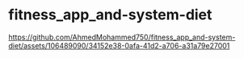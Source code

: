 # fitness_app_and-system-diet

https://github.com/AhmedMohammed750/fitness_app_and-system-diet/assets/106489090/34152e38-0afa-41d2-a706-a31a79e27001
